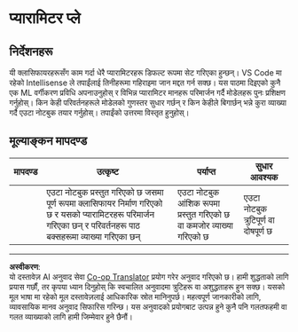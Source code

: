 <!--
CO_OP_TRANSLATOR_METADATA:
{
  "original_hash": "58dfdaf79fb73f7d34b22bdbacf57329",
  "translation_date": "2025-08-29T17:56:32+00:00",
  "source_file": "4-Classification/3-Classifiers-2/assignment.md",
  "language_code": "ne"
}
-->
# प्यारामिटर प्ले

## निर्देशनहरू

यी क्लासिफायरहरूसँग काम गर्दा धेरै प्यारामिटरहरू डिफल्ट रूपमा सेट गरिएका हुन्छन्। VS Code मा रहेको Intellisense ले तपाईंलाई तिनीहरूमा गहिराइमा जान मद्दत गर्न सक्छ। यस पाठमा दिइएको कुनै एक ML वर्गीकरण प्रविधि अपनाउनुहोस् र विभिन्न प्यारामिटर मानहरू परिमार्जन गर्दै मोडेलहरू पुनः प्रशिक्षण गर्नुहोस्। किन केही परिवर्तनहरूले मोडेलको गुणस्तर सुधार गर्छन् र किन केहीले बिगार्छन् भन्ने कुरा व्याख्या गर्दै एउटा नोटबुक तयार गर्नुहोस्। तपाईंको उत्तरमा विस्तृत हुनुहोस्।

## मूल्याङ्कन मापदण्ड

| मापदण्ड | उत्कृष्ट                                                                                                              | पर्याप्त                                              | सुधार आवश्यक             |
| -------- | ---------------------------------------------------------------------------------------------------------------------- | ----------------------------------------------------- | ----------------------------- |
|          | एउटा नोटबुक प्रस्तुत गरिएको छ जसमा पूर्ण रूपमा क्लासिफायर निर्माण गरिएको छ र यसको प्यारामिटरहरू परिमार्जन गरिएका छन् र परिवर्तनहरू पाठ बक्सहरूमा व्याख्या गरिएका छन् | एउटा नोटबुक आंशिक रूपमा प्रस्तुत गरिएको छ वा कमजोर व्याख्या गरिएको छ | एउटा नोटबुक त्रुटिपूर्ण वा दोषपूर्ण छ |

---

**अस्वीकरण**:  
यो दस्तावेज़ AI अनुवाद सेवा [Co-op Translator](https://github.com/Azure/co-op-translator) प्रयोग गरेर अनुवाद गरिएको छ। हामी शुद्धताको लागि प्रयास गर्छौं, तर कृपया ध्यान दिनुहोस् कि स्वचालित अनुवादमा त्रुटिहरू वा अशुद्धताहरू हुन सक्छ। यसको मूल भाषा मा रहेको मूल दस्तावेज़लाई आधिकारिक स्रोत मानिनुपर्छ। महत्वपूर्ण जानकारीको लागि, व्यावसायिक मानव अनुवाद सिफारिस गरिन्छ। यस अनुवादको प्रयोगबाट उत्पन्न हुने कुनै पनि गलतफहमी वा गलत व्याख्याको लागि हामी जिम्मेवार हुने छैनौं।